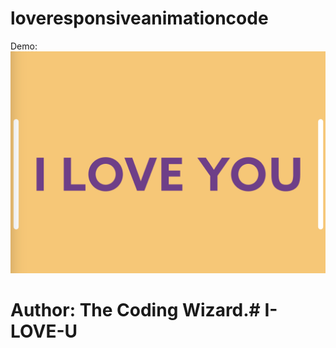 # loveresponsiveanimationcode
Demo:
![Alt text](image/image.png)

# Author: The Coding Wizard.# I-LOVE-U
